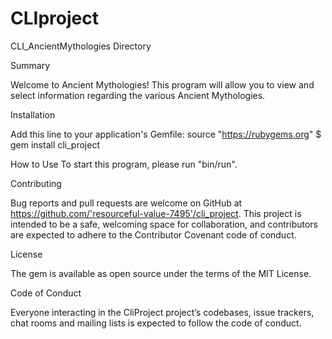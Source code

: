 # CLIproject
CLI_AncientMythologies Directory

Summary

Welcome to Ancient Mythologies! 
This program will allow you to view and select information regarding the various Ancient Mythologies.

Installation

Add this line to your application's Gemfile:
source "https://rubygems.org"
$ gem install cli_project

How to Use
To start this program, please run "bin/run".

Contributing

Bug reports and pull requests are welcome on GitHub at https://github.com/'resourceful-value-7495'/cli_project. This project is intended to be a safe, welcoming space for collaboration, and contributors are expected to adhere to the Contributor Covenant code of conduct.

License

The gem is available as open source under the terms of the MIT License.

Code of Conduct

Everyone interacting in the CliProject project’s codebases, issue trackers, chat rooms and mailing lists is expected to follow the code of conduct.
